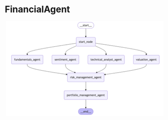 # FinancialAgent

<p align="center">
<img src="images/FinancialAgent_Stategraph.png" height="300"> 
</p>
